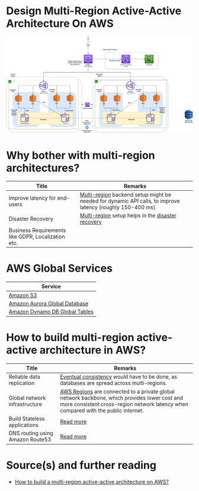 # Design Multi-Region Active-Active Architecture On AWS

![img.png](AWS-Multi-Region-AZ-HA.drawio.png)

# Why bother with multi-region architectures?

| Title                                              | Remarks                                                                                                                                                                                           |
|----------------------------------------------------|---------------------------------------------------------------------------------------------------------------------------------------------------------------------------------------------------|
| Improve latency for end-users                      | [Multi-region](../../2_AWS/AWS-Global-Architecture-Region-AZ.md) backend setup might be needed for dynamic API calls, to improve latency (roughly 150-400 ms).                          |
| Disaster Recovery                                  | [Multi-region](../../2_AWS/AWS-Global-Architecture-Region-AZ.md) setup helps in the [disaster recovery](../../7a_HighAvailability/DisasterRecovery.md) |
| Business Requirements like GDPR, Localization etc. |                                                                                                                                                                                                   |

# AWS Global Services

| Service                                                                                                                  |
|--------------------------------------------------------------------------------------------------------------------------|
| [Amazon S3](../../2_AWS/7_StorageServices/3_S3ObjectStorage/Readme.md#cross-region-supported)                  |
| [Amazon Aurora Global Database](../../2_AWS/6_DatabaseServices/AmazonRDS/AmazonAurora/AuroraGlobalDatabase.md) |
| [Amazon Dynamo DB Global Tables](../../2_AWS/6_DatabaseServices/AmazonDynamoDB/Readme.md)                      |

# How to build multi-region active-active architecture in AWS?

| Title                            | Remarks                                                                                                                                                                                                                                          |
|----------------------------------|--------------------------------------------------------------------------------------------------------------------------------------------------------------------------------------------------------------------------------------------------|
| Reliable data replication        | [Eventual consistency](../../3_Databases/4_Consistency&Replication/Readme.md) would have to be done, as databases are spread across multi-regions.                                                     |
| Global network infrastructure    | [AWS Regions](../../2_AWS/AWS-Global-Architecture-Region-AZ.md) are connected to a private global network backbone, which provides lower cost and more consistent cross-region network latency when compared with the public internet. |
| Build Stateless applications     | [Read more](../../7_Scalability/StatefulVsStateless.md)                                                                                                                                                               |
| DNS routing using Amazon Route53 | [Read more](../../2_AWS/1_NetworkingAndContentDelivery/1_EdgeNetworking/AmazonRoute53/Readme.md)                                                                                                                                       |

# Source(s) and further reading
- [How to build a multi-region active-active architecture on AWS?](https://acloudguru.com/blog/engineering/why-and-how-do-we-build-a-multi-region-active-active-architecture)
